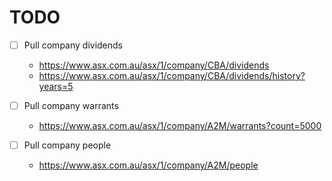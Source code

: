 
# TODO

- [ ] Pull company dividends
    - https://www.asx.com.au/asx/1/company/CBA/dividends
    - https://www.asx.com.au/asx/1/company/CBA/dividends/history?years=5

- [ ] Pull company warrants
    - https://www.asx.com.au/asx/1/company/A2M/warrants?count=5000

- [ ] Pull company people
    - https://www.asx.com.au/asx/1/company/A2M/people
